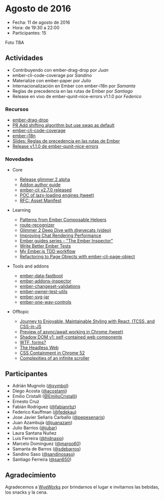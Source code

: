 # Agosto de 2016

* Fecha: 11 de agosto de 2016
* Hora: de 19:30 a 22:00
* Participantes: 15

Foto TBA

## Actividades

* Contribuyendo con ember-drag-drop por *Juan*
* ember-cli-code-coverage por *Sandino*
* Materialize con ember-paper por *Julio*
* Internacionalización en Ember con ember-i18n por *Samanta*
* Reglas de precedencia en las rutas de Ember por *Santiago*
* Release en vivo de ember-qunit-nice-errors v1.1.0 por *Federico*

### Recursos

* [ember-drag-drop](https://github.com/mharris717/ember-drag-drop)
* [PR Add shifting algorithm but use swap as default](https://github.com/mharris717/ember-drag-drop/pull/50)
* [ember-cli-code-coverage](https://github.com/kategengler/ember-cli-code-coverage)
* [ember-i18n](https://github.com/jamesarosen/ember-i18n)
* [Slides: Reglas de precedencia en las rutas de Ember](https://docs.google.com/a/wyeworks.com/presentation/d/1pE-hixBkROmZHA7ERJXjlWFTUhVlbIaMTV26isWqJWI/edit?usp=sharing)
* [Release v1.1.0 de ember-qunit-nice-errors](https://github.com/wyeworks/ember-qunit-nice-errors/releases/tag/v1.1.0)

### Novedades

* Core
  * [Release glimmer 2 alpha](http://emberjs.com/blog/2016/07/29/announcing-the-glimmer-2-alpha.html)
  * [Addon author guide](http://ember-fastboot.com/docs/addon-author-guide)
  * [ember-cli v2.7.0 released](https://github.com/ember-cli/ember-cli/releases/tag/v2.7.0)
  * [POC of lazy-loading engines (tweet)](https://twitter.com/trentmwillis/status/759133282311151616)
  * [RFC: Asset Manifest](https://github.com/emberjs/rfcs/pull/153)

* Learning
  * [Patterns from Ember Composable Helpers](https://dockyard.com/blog/2016/07/27/patterns-from-composable-helpers)
  * [route-recognizer](http://www.nathanhammond.com/route-recognizer)
  * [Glimmer 2 Deep Dive with @wyecats (video)](https://twitter.com/gavinjoyce/status/757610403925032961)
  * [Improving Chat Rendering Performance](https://blog.twitch.tv/improving-chat-rendering-performance-1c0945b82764)
  * [Ember guides series - "The Ember Inspector"](https://twitter.com/gavinjoyce/status/763759438050263040)
  * [Write Better Ember Tests](https://medium.com/@jonpitch/write-better-ember-tests-d2e22fb76bf2)
  * [My Ember.js TDD workflow](https://blog.embermap.com/my-ember-js-tdd-workflow-47847c6dbdfa)
  * [Refactoring to Page Objects with ember-cli-page-object](http://thejsguy.com/2016/08/03/refactoring-to-page-objects-with-ember-cli-page-object.html)

* Tools and addons
  * [ember-data-fastboot](https://github.com/cardstack/ember-data-fastboot#readme)
  * [ember-addons-inspector](https://github.com/san650/ember-addons-inspector#readme)
  * [ember-changeset-validations](https://twitter.com/sugarpirate_/status/755117852135333888)
  * [ember-owner-test-utils](https://github.com/rondale-sc/ember-owner-test-utils)
  * [ember-svg-jar](https://github.com/ivanvotti/ember-svg-jar)
  * [ember-one-way-controls](https://twitter.com/Martndemus/status/760843220901388288)

* Offtopic
  * [Journey to Enjoyable, Maintainable Styling with React, ITCSS, and CSS-in-JS](https://medium.com/maintainable-react-apps/journey-to-enjoyable-maintainable-styling-with-react-itcss-and-css-in-js-632cfa9c70d6)
  * [Preview of async/await working in Chrome (tweet)](https://twitter.com/addyosmani/status/756204943527129090)
  * [Shadow DOM v1: self-contained web components](https://developers.google.com/web/fundamentals/primers/shadowdom/)
  * [WTF, forms?](http://wtfforms.com/)
  * [The Headless Web](https://medium.com/dev-channel/the-headless-web-de81ab21651f)
  * [CSS Containment in Chrome 52](https://medium.com/dev-channel/css-containment-in-chrome-52-f04a30bdc92a)
  * [Complexities of an infinite scroller](https://developers.google.com/web/updates/2016/07/infinite-scroller)

## Participantes

* Adrián Mugnolo ([@xymbol](https://github.com/xymbol))
* Diego Acosta ([@acostami](https://github.com/acostami))
* Emilio Cristalli ([@EmilioCristalli](https://github.com/EmilioCristalli))
* Ernesto Cruz
* Fabián Rodriguez ([@fabianrbz](https://github.com/fabianrbz))
* Federico Kauffman ([@fedekau](https://github.com/fedekau))
* Jose Javier Señaris Carballo ([@pepesenaris](https://github.com/pepesenaris))
* Juan Azambuja ([@juanazam](https://github.com/juanazam))
* Julio Barrios ([@jubar](https://github.com/jubar))
* Laura Santana Nuñez
* Luis Ferreira ([@hidnasio](https://github.com/hidnasio))
* Marcelo Dominguez ([@marpo60](https://github.com/marpo60))
* Samanta de Barros ([@sdebarros](https://github.com/sdebarros))
* Sandino Saso ([@sandinosaso](https://github.com/sandinosaso))
* Santiago Ferreira ([@san650](https://github.com/san650))

## Agradecimiento

Agradecemos a [WyeWorks](https://wyeworks.com/) por brindarnos el lugar e
invitarnos las bebidas, los snacks y la cena.
